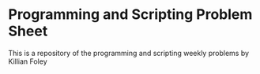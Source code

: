# Programming and Scripting Problem Sheet
This is a repository of the programming and scripting weekly problems by Killian Foley

###
